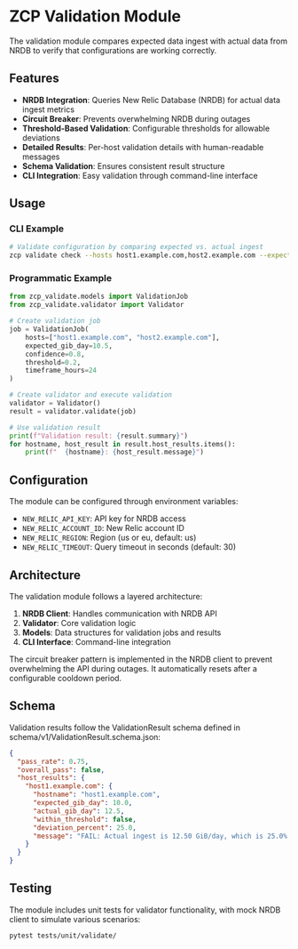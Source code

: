# ZCP Validation Module

The validation module compares expected data ingest with actual data from NRDB to verify that configurations are working correctly.

## Features

- **NRDB Integration**: Queries New Relic Database (NRDB) for actual data ingest metrics
- **Circuit Breaker**: Prevents overwhelming NRDB during outages
- **Threshold-Based Validation**: Configurable thresholds for allowable deviations
- **Detailed Results**: Per-host validation details with human-readable messages
- **Schema Validation**: Ensures consistent result structure
- **CLI Integration**: Easy validation through command-line interface

## Usage

### CLI Example

```bash
# Validate configuration by comparing expected vs. actual ingest
zcp validate check --hosts host1.example.com,host2.example.com --expected 10.5 --threshold 0.2
```

### Programmatic Example

```python
from zcp_validate.models import ValidationJob
from zcp_validate.validator import Validator

# Create validation job
job = ValidationJob(
    hosts=["host1.example.com", "host2.example.com"],
    expected_gib_day=10.5,
    confidence=0.8,
    threshold=0.2,
    timeframe_hours=24
)

# Create validator and execute validation
validator = Validator()
result = validator.validate(job)

# Use validation result
print(f"Validation result: {result.summary}")
for hostname, host_result in result.host_results.items():
    print(f"  {hostname}: {host_result.message}")
```

## Configuration

The module can be configured through environment variables:

- `NEW_RELIC_API_KEY`: API key for NRDB access
- `NEW_RELIC_ACCOUNT_ID`: New Relic account ID
- `NEW_RELIC_REGION`: Region (us or eu, default: us)
- `NEW_RELIC_TIMEOUT`: Query timeout in seconds (default: 30)

## Architecture

The validation module follows a layered architecture:

1. **NRDB Client**: Handles communication with NRDB API
2. **Validator**: Core validation logic
3. **Models**: Data structures for validation jobs and results
4. **CLI Interface**: Command-line integration

The circuit breaker pattern is implemented in the NRDB client to prevent overwhelming the API during outages. It automatically resets after a configurable cooldown period.

## Schema

Validation results follow the ValidationResult schema defined in schema/v1/ValidationResult.schema.json:

```json
{
  "pass_rate": 0.75,
  "overall_pass": false,
  "host_results": {
    "host1.example.com": {
      "hostname": "host1.example.com",
      "expected_gib_day": 10.0,
      "actual_gib_day": 12.5,
      "within_threshold": false,
      "deviation_percent": 25.0,
      "message": "FAIL: Actual ingest is 12.50 GiB/day, which is 25.0% higher than expected (10.00 GiB/day)"
    }
  }
}
```

## Testing

The module includes unit tests for validator functionality, with mock NRDB client to simulate various scenarios:

```bash
pytest tests/unit/validate/
```
